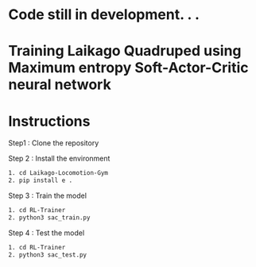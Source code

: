 # Code still in development. . .

# Training Laikago Quadruped using Maximum entropy Soft-Actor-Critic neural network

# Instructions 

Step1 : Clone the repository

Step 2 : Install the environment
``` sh
1. cd Laikago-Locomotion-Gym
2. pip install e .
```

Step 3 : Train the model
``` sh
1. cd RL-Trainer
2. python3 sac_train.py
```
Step 4 : Test the model
``` sh
1. cd RL-Trainer
2. python3 sac_test.py
```